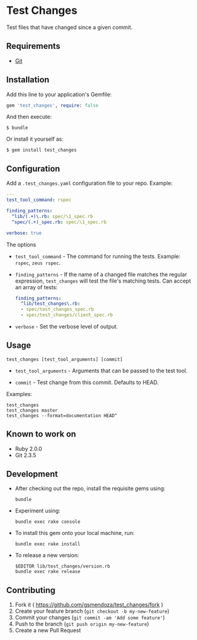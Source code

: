 # Test Changes

Test files that have changed since a given commit.

## Requirements

* [Git](https://git-scm.com)

## Installation

Add this line to your application's Gemfile:

```ruby
gem 'test_changes', require: false
```

And then execute:

    $ bundle

Or install it yourself as:

    $ gem install test_changes

## Configuration

Add a `.test_changes.yaml` configuration file to your repo. Example:

```yaml
---
test_tool_command: rspec

finding_patterns:
  ^lib/(.+)\.rb: spec/\1_spec.rb
  ^spec/(.+)_spec.rb: spec/\1_spec.rb

verbose: true
```

The options

* `test_tool_command` - The command for running the tests.
  Example: `rspec`, `zeus rspec`.

* `finding_patterns` - If the name of a changed file matches the regular expression,
  `test_changes` will test the file's matching tests. Can accept an array
  of tests:

    ```yaml
    finding_patterns:
      ^lib/test_changes\.rb:
      - spec/test_changes_spec.rb
      - spec/test_changes/client_spec.rb
    ```

* `verbose` - Set the verbose level of output.

## Usage

`test_changes [test_tool_arguments] [commit]`

* `test_tool_arguments` - Arguments that can be passed to the test tool.

* `commit` - Test change from this commit. Defaults to HEAD.

Examples:

```
test_changes
test_changes master
test_changes --format=documentation HEAD^
```

## Known to work on

* Ruby 2.0.0
* Git 2.3.5

## Development

* After checking out the repo, install the requisite gems using:
  
  ```
  bundle
  ```
  
* Experiment using:

  ```
  bundle exec rake console
  ```
  
* To install this gem onto your local machine, run:

  ```
  bundle exec rake install
  ```
  
* To release a new version:

  ```
  $EDITOR lib/test_changes/version.rb
  bundle exec rake release
  ```

## Contributing

1. Fork it ( https://github.com/gsmendoza/test_changes/fork )
2. Create your feature branch (`git checkout -b my-new-feature`)
3. Commit your changes (`git commit -am 'Add some feature'`)
4. Push to the branch (`git push origin my-new-feature`)
5. Create a new Pull Request
